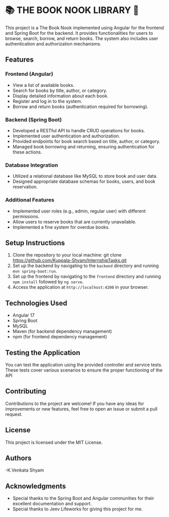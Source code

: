 # 📚 THE BOOK NOOK LIBRARY 📖

This project is a The Book Nook implemented using Angular for the frontend and Spring Boot for the backend. It provides functionalities for users to browse, search, borrow, and return books. The system also includes user authentication and authorization mechanisms.

## Features

### Frontend (Angular)

- View a list of available books.
- Search for books by title, author, or category.
- Display detailed information about each book.
- Register and log in to the system.
- Borrow and return books (authentication required for borrowing).

### Backend (Spring Boot)

- Developed a RESTful API to handle CRUD operations for books.
- Implemented user authentication and authorization.
- Provided endpoints for book search based on title, author, or category.
- Managed book borrowing and returning, ensuring authentication for these actions.

### Database Integration

- Utilized a relational database like MySQL to store book and user data.
- Designed appropriate database schemas for books, users, and book reservation.

### Additional Features 

- Implemented user roles (e.g., admin, regular user) with different permissions.
- Allow users to reserve books that are currently unavailable.
- Implemented a fine system for overdue books.

## Setup Instructions

1. Clone the repository to your local machine:
      git clone https://github.com/Kuppala-Shyam/InternshipTasks.git
2. Set up the backend by navigating to the `backend` directory and running `mvn spring-boot:run`.
3. Set up the frontend by navigating to the `frontend` directory and running `npm install` followed by `ng serve`.
4. Access the application at `http://localhost:4200` in your browser.

## Technologies Used

- Angular 17
- Spring Boot
- MySQL
- Maven (for backend dependency management)
- npm (for frontend dependency management)

## Testing the Application
You can test the application using the provided controller and service tests. These tests cover various scenarios to ensure the proper functioning of the API
## Contributing
Contributions to the project are welcome! If you have any ideas for improvements or new features, feel free to open an issue or submit a pull request.

## License
This project is licensed under the MIT License.
## Authors
-K.Venkata Shyam
## Acknowledgments
- Special thanks to the Spring Boot and Angular communities for their excellent documentation and support.
- Special thanks to Jeev Lifeworks for giving this project for me.

